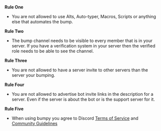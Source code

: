 **Rule One**
- You are not allowed to use Alts, Auto-typer, Macros, Scripts or anything else that automates the bump.

**Rule Two** 
- The bump channel needs to be visible to every member that is in your server. If you have a verification system in your server then the verified role needs to be able to see the channel.

**Rule Three**
- You are not allowed to have a server invite to other servers than the server your bumping. 

**Rule Four**
- You are not allowed to advertise bot invite links in the description for a server. Even if the server is about the bot or is the support server for it.

**Rule Five**
- When using bumpy you agree to Discord [Terms of Service](https://discord.com/terms) and [Community Guidelines](https://discord.com/guidelines)
